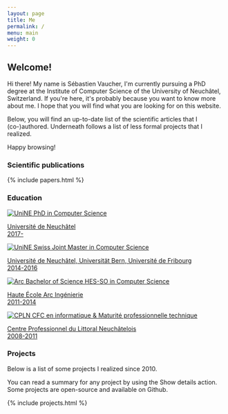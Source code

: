 ```yaml
---
layout: page
title: Me
permalink: /
menu: main
weight: 0
---
```


## Welcome!

Hi there! My name is Sébastien Vaucher, I'm currently pursuing a PhD degree at the Institute of Computer Science of the University of Neuchâtel, Switzerland.
If you're here, it's probably because you want to know more about me.
I hope that you will find what you are looking for on this website.

Below, you will find an up-to-date list of the scientific articles that I (co-)authored.
Underneath follows a list of less formal projects that I realized.

Happy browsing!

### Scientific publications

{% include papers.html %}

### Education

<div class="collection">
    <a href="https://www.unine.ch/iiun" class="collection-item avatar">
        <img src="images/unine.png" alt="UniNE" class="circle">
        <span class="title">PhD in Computer Science</span>
        <p>Université de Neuchâtel<br/>2017-</p>
    </a>
    <a href="http://mcs.unibnf.ch/" class="collection-item avatar">
        <img src="images/unine.png" alt="UniNE" class="circle">
        <span class="title">Swiss Joint Master in Computer Science</span>
        <p>Université de Neuchâtel, Universität Bern, Université de Fribourg<br/>2014-2016</p>
    </a>
    <a href="https://www.he-arc.ch/ingenierie" class="collection-item avatar">
        <img src="images/arc.png" alt="Arc" class="circle">
        <span class="title">Bachelor of Science HES-SO in Computer Science</span>
        <p>Haute École Arc Ingénierie<br/>2011-2014</p>
    </a>
    <a href="http://www.cpln.ch/" class="collection-item avatar">
        <img src="images/cpln.png" alt="CPLN" class="circle">
        <span class="title">CFC en informatique &amp; Maturité professionnelle technique</span>
        <p>Centre Professionnel du Littoral Neuchâtelois<br/>2008-2011</p>
    </a>
</div>

### Projects

Below is a list of some projects I realized since 2010.

You can read a summary for any project by using the Show details action. Some projects are open-source and available on Github.

{% include projects.html %}

